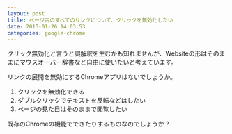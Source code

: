 ```yaml
---
layout: post
title: ページ内のすべてのリンクについて、クリックを無効化したい
date: 2015-01-26 14:03:53
categories: google-chrome
---
```

<p>クリック無効化と言うと誤解釈を生むかも知れませんが、Websiteの形はそのままにマウスオーバー辞書など自由に使いたいと考えています。</p>

<p>リンクの展開を無効にするChromeアプリはないでしょうか。</p>

<ol>
<li>クリックを無効化できる</li>
<li>ダブルクリックでテキストを反転などはしたい</li>
<li>ページの見た目はそのままで閲覧したい</li>
</ol>

<p>既存のChromeの機能でできたりするものなのでしょうか？</p>
